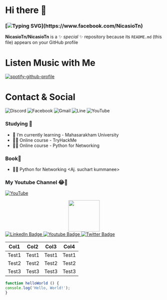 # Hi there 👋 
### [![Typing SVG](https://readme-typing-svg.demolab.com/?color=F70000&lines=Hi+I'am+NicasioTn+👋;)](https://www.facebook.com/NicasioTn)
**NicasioTn/NicasioTn** is a ✨ _special_ ✨ repository because its `README.md` (this file) appears on your GitHub profile
# Listen Music with Me
[![spotify-github-profile](https://spotify-github-profile.vercel.app/api/view?uid=0lo4nubxlxf7u1c0x8x2laaxj&cover_image=true&theme=novatorem&show_offline=false&bar_color=018089&bar_color_cover=false)](https://spotify-github-profile.vercel.app/api/view?uid=0lo4nubxlxf7u1c0x8x2laaxj&redirect=true)

# Contact & Social
![Discord](https://img.shields.io/badge/Discord-%237289DA.svg?style=for-the-badge&logo=discord&logoColor=white)
![Facebook](https://img.shields.io/badge/Facebook-%231877F2.svg?style=for-the-badge&logo=Facebook&logoColor=white)
![Gmail](https://img.shields.io/badge/Gmail-D14836?style=for-the-badge&logo=gmail&logoColor=white)
![Line](https://img.shields.io/badge/Line-00C300?style=for-the-badge&logo=line&logoColor=white)
![YouTube](https://img.shields.io/badge/YouTube-%23FF0000.svg?style=for-the-badge&logo=YouTube&logoColor=white)

### Studying 👋
- 🌱 I’m currently learning - Mahasarakham University
- 🧙‍♂️ Online course - TryHackMe
- 🧙‍♂️ Online course - Python for Networking
### Book📖
- 📄🐍 Python for Networking <Aj. suchart kummanee>

### My Youtube Channel 😂🐇
   [![YouTube](https://img.shields.io/badge/YouTube-%23FF0000.svg?style=for-the-badge&logo=YouTube&logoColor=white)](https://www.youtube.com/@nicasiotn)

<div id="header" align="center">
   <img src="https://media.giphy.com/media/pzx3gSooxpiHlr3KeS/giphy.gif" width="100"/>
   
</div>
<div id="badges">
  <a href="your-linkedin-URL">
    <img src="https://img.shields.io/badge/LinkedIn-blue?style=for-the-badge&logo=linkedin&logoColor=white" alt="LinkedIn Badge"/>
  </a>
  <a href="your-youtube-URL">
    <img src="https://img.shields.io/badge/YouTube-red?style=for-the-badge&logo=youtube&logoColor=white" alt="Youtube Badge"/>
  </a>
  <a href="your-twitter-URL">
    <img src="https://img.shields.io/badge/Twitter-blue?style=for-the-badge&logo=twitter&logoColor=white" alt="Twitter Badge"/>
  </a>
</div>


Col1  | Col2  |  Col3 | Col4  |
----- | ----- | ----- | ----- |
Test1 | Test1 | Test1 | Test1 |
Test2 | Test2 | Test2 | Test2 |
Test3 | Test3 | Test3 | Test3 |

```javascript
function helloWorld () {
console.log('Hello, World!');
} 
```

<!--
Here are some ideas to get you started:
- 🔭 I’m currently working on ...
- 👯 I’m looking to collaborate on ...
- 🤔 I’m looking for help with ...
- 💬 Ask me about ...
- 📫 How to reach me: ...
- 😄 Pronouns: ...
- ⚡ Fun fact: ...
-->


